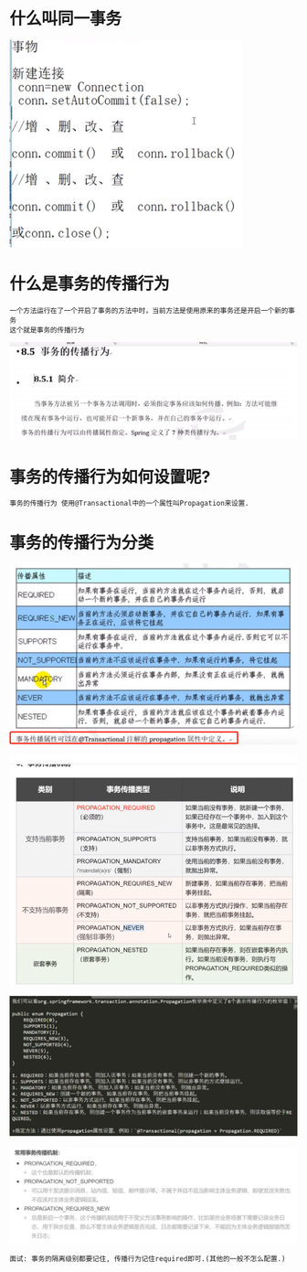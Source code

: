 # 什么叫同一事务

![](../pics/什么叫一个事务.png)

# 什么是事务的传播行为

    一个方法运行在了一个开启了事务的方法中时，当前方法是使用原来的事务还是开启一个新的事务
    这个就是事务的传播行为

![](../pics/事务的传播行为定义.png)

# 事务的传播行为如何设置呢?

    事务的传播行为 使用@Transactional中的一个属性叫Propagation来设置.

# 事务的传播行为分类

![](../pics/事务的传播行为分类01.png)

![](../pics/事务的传播行为分类02.png)

![](../pics/代码中定义的事务传播行为.png)

![](../pics/常见事务传播行为使用场景.png)

    面试: 事务的隔离级别都要记住, 传播行为记住required即可.(其他的一般不怎么配置.)

